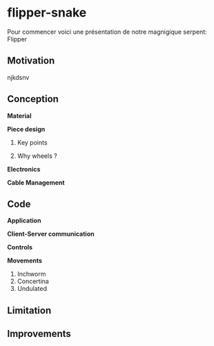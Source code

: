 # flipper-snake
Pour commencer voici une présentation de notre magnigique serpent: Flipper
## Motivation 
 njkdsnv
## Conception
  **Material**

  **Piece design**

  1. Key points

  2. Why wheels ?

  **Electronics**

  **Cable Management**
 ## Code
  **Application**

  **Client-Server communication**

  **Controls**

  **Movements**
  1. Inchworm
  2. Concertina
  3. Undulated
## Limitation

## Improvements

